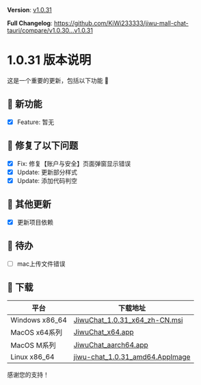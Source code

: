 **Version**: [v1.0.31](https://github.com/KiWi233333/jiwu-mall-chat-tauri/blob/main/.github/releasemd/v1.0.31.md)

**Full Changelog**: <https://github.com/KiWi233333/jiwu-mall-chat-tauri/compare/v1.0.30...v1.0.31>

# 1.0.31 版本说明

这是一个重要的更新，包括以下功能 🧪

## 🔮 新功能

- [x] Feature: 暂无

## 🔨 修复了以下问题

- [x] Fix: 修复【账户与安全】页面弹窗显示错误
- [x] Update: 更新部分样式
- [x] Update: 添加代码判空

## 🧿 其他更新

- [x] 更新项目依赖

## 📌 待办

- [ ] mac上传文件错误

## 🧪 下载

| 平台 | 下载地址 |
| --- | --- |
| Windows x86_64 | [JiwuChat_1.0.31_x64_zh-CN.msi](https://github.com/KiWi233333/jiwu-mall-chat-tauri/releases/download/v1.0.31/JiwuChat_1.0.31_x64_zh-CN.msi) |
| MacOS x64系列 | [JiwuChat_x64.app](https://github.com/KiWi233333/jiwu-mall-chat-tauri/releases/download/v1.0.31/JiwuChat_x64.app) |
| MacOS M系列 | [JiwuChat_aarch64.app](https://github.com/KiWi233333/jiwu-mall-chat-tauri/releases/download/v1.0.31/JiwuChat_aarch64.app) |
| Linux x86_64 | [jiwu-chat_1.0.31_amd64.AppImage](https://github.com/KiWi233333/jiwu-mall-chat-tauri/releases/download/v1.0.31/jiwu-chat_1.0.31_amd64.AppImage) |

感谢您的支持！
